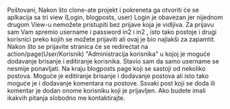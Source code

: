 Poštovani,
Nakon što clone-ate projekt i pokreneta ga otvoriti će se aplkacija sa tri view (Login, blogposts, user) Login je obavezan jer nijednom drugom View-u nemožete pristupiti bez prijave koja je vidljiva. Za prijavu sam Vam spremio username i password in2 i in2 , isto tako postoje i drugi korisnici preko kojih se možete prijaviti ali ovaj je bio najlakši za zapamtit. Nakon što se prijavite stranica će se redirectat na action/page(User/Korisnik) "Administracija korisnika" u kojoj je moguće dodavanje brisanje i editiranje korisnika. Stavio sam da samo username se nesmije ponavljati.
Na kraju blogposts page koji se sastoji od nekoliko postova. Moguće je editiranje brisanje i dodavanje postova ali isto tako moguće je i dodavanje komentara na postove. Ssvaki post koji se doda ili komentar je dodan onome korisniku koji je prijavljen.
Ako budete imali ikakvih pitanja slobodno me kontaktirajte.
